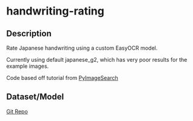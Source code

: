 # handwriting-rating

## Description
 Rate Japanese handwriting using a custom EasyOCR model. 

 Currently using default japanese_g2, which has very poor results for the example images.
 
 Code based off tutorial from <a href="https://talcgames.itch.io/](https://www.youtube.com/watch?v=fGP_sSo-usc" target="_blank" rel="noopener noreferrer">PyImageSearch</a>

## Dataset/Model
 <a href="https://github.com/Nexdata-AI/101-People-4538-Images-Japanese-Handwriting-OCR-Data" target="_blank" rel="noopener noreferrer">Git Repo</a>

